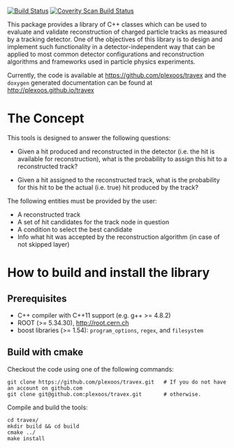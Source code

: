 [![Build Status](https://travis-ci.org/plexoos/travex.svg?branch=master)](https://travis-ci.org/plexoos/travex)
[![Coverity Scan Build Status](https://scan.coverity.com/projects/9254/badge.svg)](https://scan.coverity.com/projects/plexoos-travex)


This package provides a library of C++ classes which can be used to evaluate and
validate reconstruction of charged particle tracks as measured by a tracking
detector. One of the objectives of this library is to design and implement such
functionality in a detector-independent way that can be applied to most common
detector configurations and reconstruction algorithms and frameworks used in
particle physics experiments.

Currently, the code is available at <https://github.com/plexoos/travex> and the
`doxygen` generated documentation can be found at
<http://plexoos.github.io/travex>


The Concept
===========

This tools is designed to answer the following questions:

- Given a hit produced and reconstructed in the detector (i.e. the hit is
  available for reconstruction), what is the probability to assign this hit to
  a reconstructed track?

- Given a hit assigned to the reconstructed track, what is the probability for
  this hit to be the actual (i.e. true) hit produced by the track?


The following entities must be provided by the user:

- A reconstructed track
- A set of hit candidates for the track node in question
- A condition to select the best candidate
- Info what hit was accepted by the reconstruction algorithm (in case of not skipped layer)



How to build and install the library
====================================


Prerequisites
-------------

- C++ compiler with C++11 support (e.g. g++ >= 4.8.2)
- ROOT (>= 5.34.30), http://root.cern.ch
- boost libraries (>= 1.54): `program_options`, `regex`, and `filesystem`


Build with cmake
----------------

Checkout the code using one of the following commands:

    git clone https://github.com/plexoos/travex.git   # If you do not have an account on github.com
    git clone git@github.com:plexoos/travex.git       # otherwise.

Compile and build the tools:

    cd travex/
    mkdir build && cd build
    cmake ../
    make install
